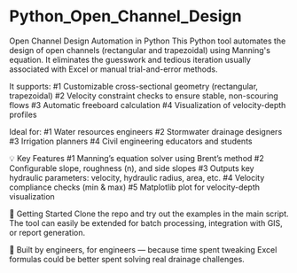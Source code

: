 # Python_Open_Channel_Design
Open Channel Design Automation in Python
This Python tool automates the design of open channels (rectangular and trapezoidal) using Manning's equation. It eliminates the guesswork and tedious iteration usually associated with Excel or manual trial-and-error methods.

It supports:
#1 Customizable cross-sectional geometry (rectangular, trapezoidal)
#2 Velocity constraint checks to ensure stable, non-scouring flows
#3 Automatic freeboard calculation
#4 Visualization of velocity-depth profiles

Ideal for:
#1 Water resources engineers
#2 Stormwater drainage designers
#3 Irrigation planners
#4 Civil engineering educators and students

💡 Key Features
#1 Manning’s equation solver using Brent’s method
#2 Configurable slope, roughness (n), and side slopes
#3 Outputs key hydraulic parameters: velocity, hydraulic radius, area, etc.
#4 Velocity compliance checks (min & max)
#5 Matplotlib plot for velocity-depth visualization

🚀 Getting Started
Clone the repo and try out the examples in the main script. The tool can easily be extended for batch processing, integration with GIS, or report generation.

📌 Built by engineers, for engineers — because time spent tweaking Excel formulas could be better spent solving real drainage challenges.
